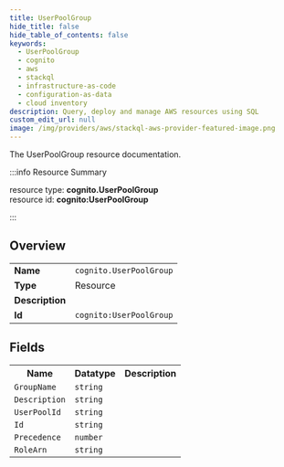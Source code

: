 ```yaml
---
title: UserPoolGroup
hide_title: false
hide_table_of_contents: false
keywords:
  - UserPoolGroup
  - cognito
  - aws
  - stackql
  - infrastructure-as-code
  - configuration-as-data
  - cloud inventory
description: Query, deploy and manage AWS resources using SQL
custom_edit_url: null
image: /img/providers/aws/stackql-aws-provider-featured-image.png
---
```

The UserPoolGroup resource documentation.

:::info Resource Summary

<div class="row">
<div class="providerDocColumn">
<span>resource type:&nbsp;<b>cognito.UserPoolGroup</b></span><br />
<span>resource id:&nbsp;<b>cognito:UserPoolGroup</b></span><br />
</div>
</div>

:::

## Overview
<table><tbody>
<tr><td><b>Name</b></td><td><code>cognito.UserPoolGroup</code></td></tr>
<tr><td><b>Type</b></td><td>Resource</td></tr>
<tr><td><b>Description</b></td><td></td></tr>
<tr><td><b>Id</b></td><td><code>cognito:UserPoolGroup</code></td></tr>
</tbody></table>

## Fields
<table><tbody>
<tr><th>Name</th><th>Datatype</th><th>Description</th></tr>
<tr><td><code>GroupName</code></td><td><code>string</code></td><td></td></tr><tr><td><code>Description</code></td><td><code>string</code></td><td></td></tr><tr><td><code>UserPoolId</code></td><td><code>string</code></td><td></td></tr><tr><td><code>Id</code></td><td><code>string</code></td><td></td></tr><tr><td><code>Precedence</code></td><td><code>number</code></td><td></td></tr><tr><td><code>RoleArn</code></td><td><code>string</code></td><td></td></tr>
</tbody></table>